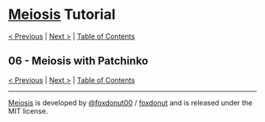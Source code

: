 # [Meiosis](https://meiosis.js.org) Tutorial

[< Previous](05-patchinko.html) |
[Next >](07-components.html) |
[Table of Contents](toc.html)

## 06 - Meiosis with Patchinko

[< Previous](05-patchinko.html) |
[Next >](07-components.html) |
[Table of Contents](toc.html)

-----

[Meiosis](https://meiosis.js.org) is developed by [@foxdonut00](http://twitter.com/foxdonut00) / [foxdonut](https://github.com/foxdonut) and is released under the MIT license.
